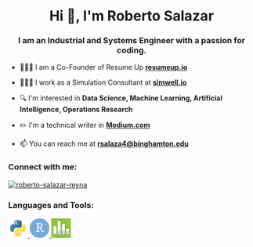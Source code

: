 <h1 align="center">Hi 👋, I'm Roberto Salazar</h1>
<h3 align="center">I am an Industrial and Systems Engineer with a passion for coding.</h3>

- 👨🏻‍💻 I am a Co-Founder of Resume Up **[resumeup.io](https://www.resumeup.io/)**

- 👨🏻‍💻 I work as a Simulation Consultant at **[simwell.io](https://www.simwell.io/en/)**

- 🔍 I'm interested in **Data Science, Machine Learning, Artificial Intelligence, Operations Research**

- ✏️ I'm a technical writer in **[Medium.com](https://robertosalazarr.medium.com/)**

- 📫 You can reach me at **[rsalaza4@binghamton.edu](mailto:rsalaza4@binghamton.edu)**

<h3 align="left">Connect with me:</h3>
<p align="left">
<a href="https://www.linkedin.com/in/roberto-salazar-reyna/" target="blank"><img align="center" src="https://raw.githubusercontent.com/rahuldkjain/github-profile-readme-generator/master/src/images/icons/Social/linked-in-alt.svg" alt="roberto-salazar-reyna" height="30" width="40" /></a>
</p>

<h3 align="left">Languages and Tools:</h3>
<p align="left"> 
  <a href="https://www.python.org/" target="_blank" rel="noreferrer"> <img src="https://raw.githubusercontent.com/devicons/devicon/master/icons/python/python-original.svg" alt="python" width="40" height="40"/> </a> 
  <a href="https://posit.co/" target="_blank" rel="noreferrer"> <img src="https://github.com/devicons/devicon/blob/master/icons/rstudio/rstudio-original.svg" alt="R Studio" width="40" height="40"/> </a> 
   <a href="https://www.minitab.com/en-us/" target="_blank" rel="noreferrer"> <img src="https://github.com/devicons/devicon/blob/master/icons/minitab/minitab-original.svg" alt="Minitab" width="40" height="40"/> </a> 
</p>
